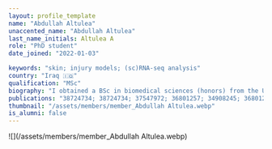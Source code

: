 ```yaml
---
layout: profile_template
name: "Abdullah Altulea"
unaccented_name: "Abdullah Altulea"
last_name_initials: Altulea A
role: "PhD student"
date_joined: "2022-01-03"

keywords: "skin; injury models; (sc)RNA-seq analysis"
country: "Iraq 🇮🇶"
qualification: "MSc"
biography: "I obtained a BSc in biomedical sciences (honors) from the University of Malaya, Malaysia; and a MSc in biomedical sciences (research) from the University of Groningen, the Netherlands. During my Master's internships, I focused on molecular biology and the diseases of old age. I did one of my Master’s internships in Marco’s lab, where we studied the association between dietary macronutrients and cellular senescence in mice. I started my PhD in January 2022. I am currently interested in the differences between beneficial and detrimental senescence, and identifying transcriptomic profiles for each type. I mainly deal with single cell RNA-seq datasets and bioinformatics using R language. I also work at the lab to generate my own data."
publications: "38724734; 38724734; 37547972; 36801257; 34908245; 36801257"
thumbnail: "/assets/members/member_Abdullah Altulea.webp"
is_alumni: false
---
```


 ![](/assets/members/member_Abdullah Altulea.webp)

 